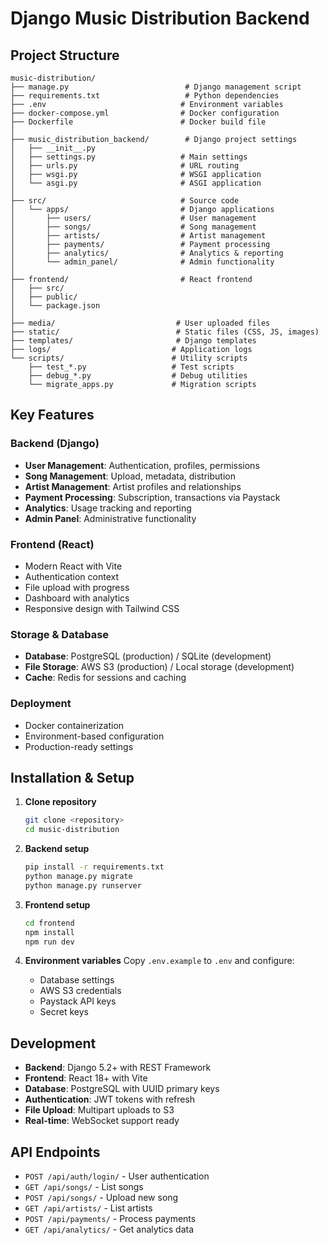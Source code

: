 # Django Music Distribution Backend

## Project Structure

```
music-distribution/
├── manage.py                          # Django management script
├── requirements.txt                   # Python dependencies
├── .env                              # Environment variables
├── docker-compose.yml                # Docker configuration
├── Dockerfile                        # Docker build file
│
├── music_distribution_backend/        # Django project settings
│   ├── __init__.py
│   ├── settings.py                   # Main settings
│   ├── urls.py                       # URL routing
│   ├── wsgi.py                       # WSGI application
│   └── asgi.py                       # ASGI application
│
├── src/                              # Source code
│   └── apps/                         # Django applications
│       ├── users/                    # User management
│       ├── songs/                    # Song management
│       ├── artists/                  # Artist management
│       ├── payments/                 # Payment processing
│       ├── analytics/                # Analytics & reporting
│       └── admin_panel/              # Admin functionality
│
├── frontend/                         # React frontend
│   ├── src/
│   ├── public/
│   └── package.json
│
├── media/                           # User uploaded files
├── static/                          # Static files (CSS, JS, images)
├── templates/                       # Django templates
├── logs/                           # Application logs
└── scripts/                        # Utility scripts
    ├── test_*.py                   # Test scripts
    ├── debug_*.py                  # Debug utilities
    └── migrate_apps.py             # Migration scripts
```

## Key Features

### Backend (Django)
- **User Management**: Authentication, profiles, permissions
- **Song Management**: Upload, metadata, distribution
- **Artist Management**: Artist profiles and relationships
- **Payment Processing**: Subscription, transactions via Paystack
- **Analytics**: Usage tracking and reporting
- **Admin Panel**: Administrative functionality

### Frontend (React)
- Modern React with Vite
- Authentication context
- File upload with progress
- Dashboard with analytics
- Responsive design with Tailwind CSS

### Storage & Database
- **Database**: PostgreSQL (production) / SQLite (development)
- **File Storage**: AWS S3 (production) / Local storage (development)
- **Cache**: Redis for sessions and caching

### Deployment
- Docker containerization
- Environment-based configuration
- Production-ready settings

## Installation & Setup

1. **Clone repository**
   ```bash
   git clone <repository>
   cd music-distribution
   ```

2. **Backend setup**
   ```bash
   pip install -r requirements.txt
   python manage.py migrate
   python manage.py runserver
   ```

3. **Frontend setup**
   ```bash
   cd frontend
   npm install
   npm run dev
   ```

4. **Environment variables**
   Copy `.env.example` to `.env` and configure:
   - Database settings
   - AWS S3 credentials
   - Paystack API keys
   - Secret keys

## Development

- **Backend**: Django 5.2+ with REST Framework
- **Frontend**: React 18+ with Vite
- **Database**: PostgreSQL with UUID primary keys
- **Authentication**: JWT tokens with refresh
- **File Upload**: Multipart uploads to S3
- **Real-time**: WebSocket support ready

## API Endpoints

- `POST /api/auth/login/` - User authentication
- `GET /api/songs/` - List songs
- `POST /api/songs/` - Upload new song
- `GET /api/artists/` - List artists
- `POST /api/payments/` - Process payments
- `GET /api/analytics/` - Get analytics data
